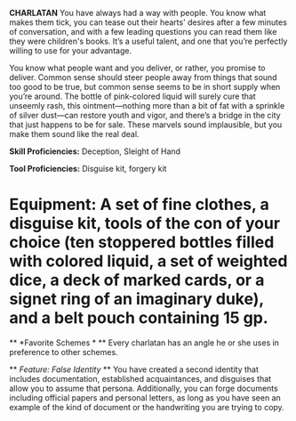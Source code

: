 __**CHARLATAN**__
You have always had a way with people. You know what makes them tick, you can tease out their hearts' desires after a few minutes of conversation, and with a few leading questions you can read them like they were children's books. It’s a useful talent, and one that you’re perfectly willing to use for your advantage. 
  
You know what people want and you deliver, or rather, you promise to deliver. Common sense should steer people away from things that sound too good to be true, but common sense seems to be in short supply when you’re around. The bottle of pink-colored liquid will surely cure that unseemly rash, this ointment—nothing more than a bit of fat with a sprinkle of silver dust—can restore youth and vigor, and there’s a bridge in the city that just happens to be for sale. These marvels sound implausible, but you make them sound like the real deal.
  
**Skill Proficiencies:** Deception, Sleight of Hand

**Tool Proficiencies:** Disguise kit, forgery kit

**Equipment:** A set of fine clothes, a disguise kit, tools of the con of your choice (ten stoppered bottles filled with colored liquid, a set of weighted dice, a deck of marked cards, or a signet ring of an imaginary duke), and a belt pouch containing 15 gp. 
===
** *Favorite Schemes * **
Every charlatan has an angle he or she uses in preference to other schemes.

** *Feature: False Identity* **
You have created a second identity that includes documentation, established acquaintances, and disguises that allow you to assume that persona. Additionally, you can forge documents including official papers and personal letters, as long as you have seen an example of the kind of document or the handwriting you are trying to copy.